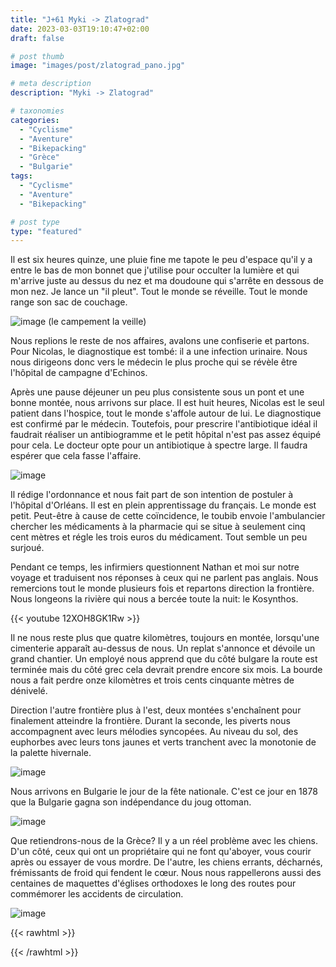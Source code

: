 ```yaml
---
title: "J+61 Myki -> Zlatograd"
date: 2023-03-03T19:10:47+02:00
draft: false

# post thumb
image: "images/post/zlatograd_pano.jpg"

# meta description
description: "Myki -> Zlatograd"

# taxonomies
categories:
  - "Cyclisme" 
  - "Aventure" 
  - "Bikepacking"
  - "Grèce" 
  - "Bulgarie" 
tags:
  - "Cyclisme" 
  - "Aventure" 
  - "Bikepacking" 

# post type
type: "featured"
---
```


Il est six heures quinze, une pluie fine me tapote le peu d'espace qu'il y a entre le bas de mon bonnet que j'utilise pour occulter la lumière et qui m'arrive juste au dessus du nez et ma doudoune qui s'arrête en dessous de mon nez. Je lance un "il pleut". Tout le monde se réveille. Tout le monde range son sac de couchage. 

![image](../../images/post/zlatograd_campement.jpg)
(le campement la veille) 

Nous replions le reste de nos affaires, avalons une confiserie et partons. Pour Nicolas, le diagnostique est tombé: il a une infection urinaire. Nous nous dirigeons donc vers le médecin le plus proche qui se révèle être l'hôpital de campagne d'Echinos. 

Après une pause déjeuner un peu plus consistente sous un pont et une bonne montée, nous arrivons sur place. Il est huit heures, Nicolas est le seul patient dans l'hospice, tout le monde s'affole autour de lui. Le diagnostique est confirmé par le médecin. Toutefois, pour prescrire l'antibiotique idéal il faudrait réaliser un antibiogramme et le petit hôpital n'est pas assez équipé pour cela. Le docteur opte pour un antibiotique à spectre large. Il faudra espérer que cela fasse l'affaire. 

![image](../../images/post/zlatograd_cascade.jpg)

Il rédige l'ordonnance et nous fait part de son intention de postuler à l'hôpital d'Orléans. Il est en plein apprentissage du français. Le monde est petit. Peut-être à cause de cette coïncidence, le toubib envoie l'ambulancier chercher les médicaments à la pharmacie qui se situe à seulement cinq cent mètres et régle les trois euros du médicament. Tout semble un peu surjoué. 

Pendant ce temps, les infirmiers questionnent Nathan et moi sur notre voyage et traduisent nos réponses à ceux qui ne parlent pas anglais. Nous remercions tout le monde plusieurs fois et repartons direction la frontière. Nous longeons la rivière qui nous a bercée toute la nuit: le Kosynthos. 

{{< youtube 12XOH8GK1Rw >}} 

Il ne nous reste plus que quatre kilomètres, toujours en montée, lorsqu'une cimenterie apparaît au-dessus de nous. Un replat s'annonce et dévoile un grand chantier. Un employé nous apprend que du côté bulgare la route est terminée mais du côté grec cela devrait prendre encore six mois. La bourde nous a fait perdre onze kilomètres et trois cents cinquante mètres de dénivelé. 

Direction l'autre frontière plus à l'est, deux montées s'enchaînent pour finalement atteindre la frontière. Durant la seconde, les piverts nous accompagnent avec leurs mélodies syncopées. Au niveau du sol, des euphorbes avec leurs tons jaunes et verts tranchent avec la monotonie de la palette hivernale. 

![image](../../images/post/zlatograd_euphorbe.jpg)

Nous arrivons en Bulgarie le jour de la fête nationale. C'est ce jour en 1878 que la Bulgarie gagna son indépendance du joug ottoman. 

![image](../../images/post/zlatograd_frontiere.jpg)

Que retiendrons-nous de la Grèce? Il y a un réel problème avec les chiens. D'un côté, ceux qui ont un propriétaire qui ne font qu'aboyer, vous courir après ou essayer de vous mordre. De l'autre, les chiens errants, décharnés, frémissants de froid qui fendent le cœur. Nous nous rappellerons aussi des centaines de maquettes d'églises orthodoxes le long des routes pour commémorer les accidents de circulation. 

![image](../../images/post/zlatograd_eglises.jpg)

{{< rawhtml >}}
<div class="strava-embed-placeholder" data-embed-type="activity" data-embed-id="8653045615"></div><script src="https://strava-embeds.com/embed.js"></script>
{{< /rawhtml >}}
